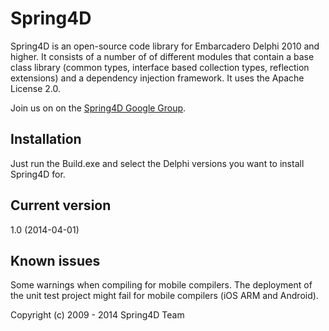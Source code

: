 Spring4D
========
Spring4D is an open-source code library for Embarcadero Delphi 2010 and higher.
It consists of a number of of different modules that contain a base class library (common types, interface based collection types, reflection extensions) and a dependency injection framework. It uses the Apache License 2.0.

Join us on on the [Spring4D Google Group](https://groups.google.com/forum/#!forum/spring4d).

Installation
------------
Just run the Build.exe and select the Delphi versions you want to install Spring4D for.

Current version
---------------
1.0 (2014-04-01)

Known issues
------------
Some warnings when compiling for mobile compilers.
The deployment of the unit test project might fail for mobile compilers (iOS ARM and Android).

Copyright (c) 2009 - 2014 Spring4D Team